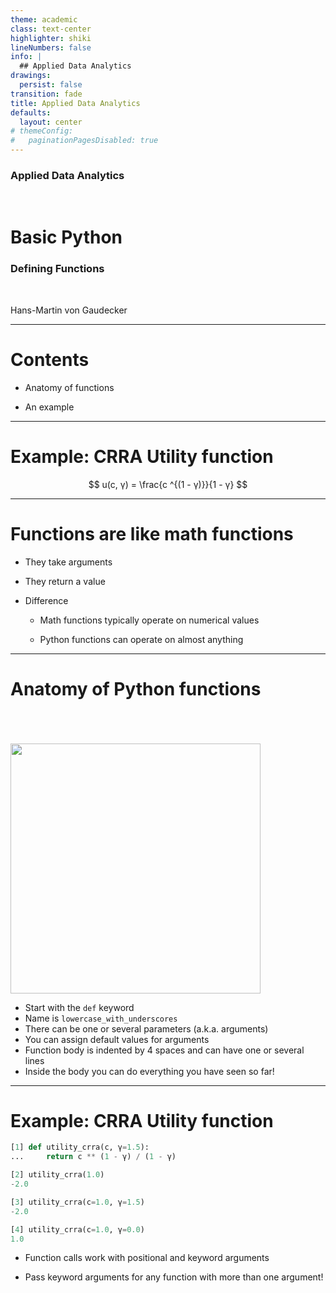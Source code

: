 ```yaml
---
theme: academic
class: text-center
highlighter: shiki
lineNumbers: false
info: |
  ## Applied Data Analytics
drawings:
  persist: false
transition: fade
title: Applied Data Analytics
defaults:
  layout: center
# themeConfig:
#   paginationPagesDisabled: true
---
```


### Applied Data Analytics

<br/>

# Basic Python

### Defining Functions

<br/>

Hans-Martin von Gaudecker

---

# Contents

- Anatomy of functions

- An example

---

# Example: CRRA Utility function

$$
u(c, γ) = \frac{c ^{(1 - γ)}}{1 - γ}
$$

---

# Functions are like math functions

- They take arguments

- They return a value

- Difference

  - Math functions typically operate on numerical values

  - Python functions can operate on almost anything

---

# Anatomy of Python functions

<br/>

<div class="grid grid-cols-2 gap-4">
<div>

<br/>
<br/>

<img src="/function_anatomy.png" class="rounded" width="400"/>

</div>
<div>

- Start with the `def` keyword
- Name is `lowercase_with_underscores`
- There can be one or several parameters (a.k.a. arguments)
- You can assign default values for arguments
- Function body is indented by 4 spaces and can have one or several lines
- Inside the body you can do everything you have seen so far!

</div>
</div>

---

# Example: CRRA Utility function

<div class="grid grid-cols-5 gap-4">
<div class="col-span-3">

```python
[1] def utility_crra(c, γ=1.5):
...     return c ** (1 - γ) / (1 - γ)

[2] utility_crra(1.0)
-2.0

[3] utility_crra(c=1.0, γ=1.5)
-2.0

[4] utility_crra(c=1.0, γ=0.0)
1.0

```

</div>
<div class="col-span-2">

- Function calls work with positional and keyword arguments

- Pass keyword arguments for any function with more than one argument!

</div>
</div>
